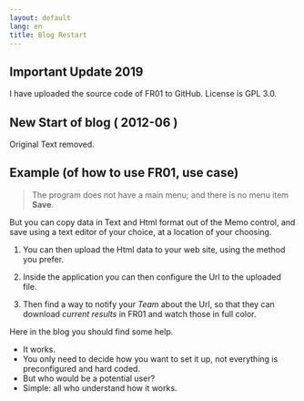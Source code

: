 ```yaml
---
layout: default
lang: en
title: Blog Restart
---
```


## Important Update 2019

I have uploaded the source code of FR01 to GitHub. License is GPL 3.0.

## New Start of blog ( 2012-06 )

Original Text removed.

## Example (of how to use FR01, use case)

> The program does not have a main menu; and there is no menu item **Save**.

But you can copy data in Text and Html format out of the Memo control,
and save using a text editor of your choice, at a location of your choosing.

1. You can then upload the Html data to your web site, using the method you prefer. 

2. Inside the application you can then configure the Url to the uploaded file. 

3. Then find a way to notify your *Team* about the Url,
so that they can download *current results* in FR01 and watch those in full color.

Here in the blog you should find some help.

- It works. 
- You only need to decide how you want to set it up, not everything is preconfigured and hard coded.
- But who would be a potential user?
- Simple: all who understand how it works.